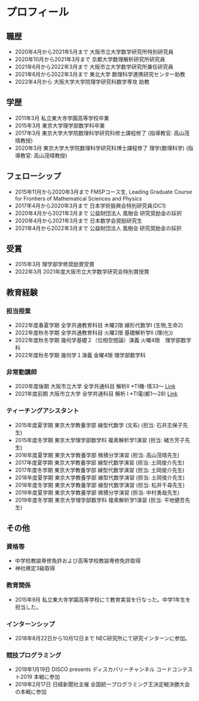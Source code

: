 
# **プロフィール**

## **職歴**
- 2020年4月から2021年5月まで 大阪市立大学数学研究所特別研究員
- 2020年10月から2021年3月まで 京都大学数理解析研究所研究員 
- 2021年6月から2022年3月まで 大阪市立大学数学研究所兼任研究員 
- 2021年6月から2022年3月まで 東北大学 数理科学連携研究センター助教
- 2022年4月から 大阪大学大学院理学研究科数学専攻 助教

## **学歴**
- 2011年3月 私立東大寺学園高等学校卒業<!---  - 2011年4月 東京大学理科I類入学-->
- 2015年3月 東京大学理学部数学科卒業<!--- 2015年4月 東京大学大学院数理科学研究科修士課程入学-->
- 2017年3月 東京大学大学院数理科学研究科修士課程修了 (指導教官: 高山茂晴教授) <!--- - 2017年4月 東京大学大学院数理科学研究科博士課程入学-->
- 2020年3月 東京大学大学院数理科学研究科博士課程修了 理学(数理科学) (指導教官: 高山茂晴教授)


## **フェローシップ**
- 2015年11月から2020年3月まで FMSPコース生, Leading Graduate Course for Frontiers of Mathematical Sciences and Physics
- 2017年4月から2020年3月まで 日本学術振興会特別研究員(DC1)
- 2020年4月から2021年3月まで 公益財団法人 風樹会 研究奨励金の採択
- 2020年4月から2021年3月まで 日本数学会奨励研究生
- 2021年4月から2022年3月まで 公益財団法人 風樹会 研究奨励金の採択

## **受賞**
- 2015年3月 理学部学修奨励賞受賞
- 2022年3月 2021年度大阪市立大学数学研究会特別賞授賞

## **教育経験**

### **担当授業**
- 2022年度春夏学期 全学共通教育科目 木曜2限 線形代数学I (生物,生命2)
- 2022年度秋冬学期 全学共通教育科目 火曜2限 基礎解析学II (理(化))
- 2022年度秋冬学期 幾何学基礎２（位相空間論）演義 火曜4限　理学部数学科
- 2022年度秋冬学期 幾何学１演義  金曜4限 理学部数学科

### **非常勤講師**
- 2020年度後期 大阪市立大学  全学共通科目 解析Ⅱ *TⅠ機･情33～ [Link](https://github.com/masataka123/class/tree/master/2020_autumn)
- 2021年度前期 大阪市立大学  全学共通科目 解析 I *TⅠ電(都1～28) [Link](https://github.com/masataka123/2021_summer)

### **ティーチングアシスタント**
- 2015年度夏学期 東京大学教養学部 線型代数学 (文系) (担当: 石井志保子先生)
- 2015年度冬学期 東京大学理学部数学科 複素解析学1演習 (担当: 緒方芳子先生)
- 2016年度夏学期 東京大学教養学部 微積分学演習
(担当: 高山茂晴先生)
- 2017年度夏学期 東京大学教養学部 線型代数学演習
(担当: 土岡俊介先生) 
- 2017年度冬学期 東京大学教養学部 線型代数学演習
(担当: 土岡俊介先生) 
- 2018年度夏学期 東京大学教養学部 線型代数学演習
(担当: 土岡俊介先生) 
- 2018年度冬学期 東京大学教養学部 線型代数学演習
(担当: 松井千尋先生) 
- 2019年度夏学期 東京大学教養学部 微積分学演習
(担当: 中村勇哉先生) 
- 2019年度冬学期 東京大学理学部数学科 複素解析学1演習
(担当: 平地健吾先生) 


## **その他**

### **資格等**
- 中学校教諭専修免許および高等学校教諭専修免許取得
- 神社検定3級取得

### **教育関係**
- 2015年9月 私立東大寺学園高等学校にて教育実習を行なった。中学1年生を担当した。

### **インターンシップ**
- 2018年8月22日から10月12日まで NEC研究所にて研究インターンに参加。

### **競技プログラミング**
- 2019年1月19日 DISCO presents ディスカバリーチャンネル コードコンテスト2019 本戦に参加
- 2019年2月17日 日経新聞社主催 全国統一プログラミング王決定戦決勝大会の本戦に参加
